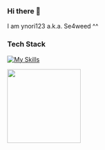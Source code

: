 ### Hi there 👋
I am ynori123 a.k.a. Se4weed ^^

### Tech Stack
[![My Skills](https://skillicons.dev/icons?i=ruby,rails,js,ts,bun,react,vite,remix,nextjs,vitest,cs,java,python,fastapi,postgres,redis,mysql,aws,gcp,vercel,heroku,kali&theme=dark)](https://skillicons.dev)

<a href="https://github.com/ynori123">
  <img align="left" height="170px" src="https://github-readme-stats.vercel.app/api?username=ynori123&count_private=true&show_icons=true&theme=cobalt" />
</a>
